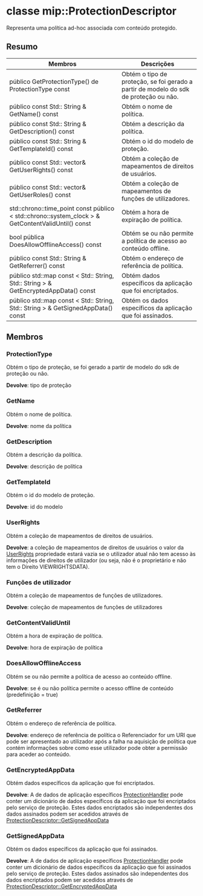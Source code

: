 # <a name="class-mipprotectiondescriptor"></a>classe mip::ProtectionDescriptor 
Representa uma política ad-hoc associada com conteúdo protegido.
  
## <a name="summary"></a>Resumo
 Membros                        | Descrições                                
--------------------------------|---------------------------------------------
 público GetProtectionType() de ProtectionType const  |  Obtém o tipo de proteção, se foi gerado a partir de modelo do sdk de proteção ou não.
 público const Std:: String & GetName() const  |  Obtém o nome de política.
 público const Std:: String & GetDescription() const  |  Obtém a descrição da política.
 público const Std:: String & GetTemplateId() const  |  Obtém o id do modelo de proteção.
público const Std:: vector<UserRights>& GetUserRights() const  |  Obtém a coleção de mapeamentos de direitos de usuários.
público const Std:: vector<UserRoles>& GetUserRoles() const  |  Obtém a coleção de mapeamentos de funções de utilizadores.
std::chrono::time_point const público < std::chrono::system_clock > & GetContentValidUntil() const  |  Obtém a hora de expiração de política.
 bool pública DoesAllowOfflineAccess() const  |  Obtém se ou não permite a política de acesso ao conteúdo offline.
 público const Std:: String & GetReferrer() const  |  Obtém o endereço de referência de política.
público std::map const < Std:: String, Std:: String > & GetEncryptedAppData() const  |  Obtém dados específicos da aplicação que foi encriptados.
público std::map const < Std:: String, Std:: String > & GetSignedAppData() const  |  Obtém os dados específicos da aplicação que foi assinados.
  
## <a name="members"></a>Membros
  
### <a name="protectiontype"></a>ProtectionType
Obtém o tipo de proteção, se foi gerado a partir de modelo do sdk de proteção ou não.

  
**Devolve**: tipo de proteção
  
### <a name="getname"></a>GetName
Obtém o nome de política.

  
**Devolve**: nome da política
  
### <a name="getdescription"></a>GetDescription
Obtém a descrição da política.

  
**Devolve**: descrição de política
  
### <a name="gettemplateid"></a>GetTemplateId
Obtém o id do modelo de proteção.

  
**Devolve**: id do modelo
  
### <a name="userrights"></a>UserRights
Obtém a coleção de mapeamentos de direitos de usuários.

  
**Devolve**: a coleção de mapeamentos de direitos de usuários o valor da [UserRights](class_mip_userrights.md) propriedade estará vazia se o utilizador atual não tem acesso às informações de direitos de utilizador (ou seja, não é o proprietário e não tem o Direito VIEWRIGHTSDATA).
  
### <a name="userroles"></a>Funções de utilizador
Obtém a coleção de mapeamentos de funções de utilizadores.

  
**Devolve**: coleção de mapeamentos de funções de utilizadores
  
### <a name="getcontentvaliduntil"></a>GetContentValidUntil
Obtém a hora de expiração de política.

  
**Devolve**: hora de expiração de política
  
### <a name="doesallowofflineaccess"></a>DoesAllowOfflineAccess
Obtém se ou não permite a política de acesso ao conteúdo offline.

  
**Devolve**: se é ou não política permite o acesso offline de conteúdo (predefinição = true)
  
### <a name="getreferrer"></a>GetReferrer
Obtém o endereço de referência de política.

  
**Devolve**: endereço de referência de política o Referenciador for um URI que pode ser apresentado ao utilizador após a falha na aquisição de política que contém informações sobre como esse utilizador pode obter a permissão para aceder ao conteúdo.
  
### <a name="getencryptedappdata"></a>GetEncryptedAppData
Obtém dados específicos da aplicação que foi encriptados.

  
**Devolve**: A de dados de aplicação específicos [ProtectionHandler](class_mip_protectionhandler.md) pode conter um dicionário de dados específicos da aplicação que foi encriptados pelo serviço de proteção. Estes dados encriptados são independentes dos dados assinados podem ser acedidos através de [ProtectionDescriptor::GetSignedAppData](class_mip_protectiondescriptor.md#getsignedappdata)
  
### <a name="getsignedappdata"></a>GetSignedAppData
Obtém os dados específicos da aplicação que foi assinados.

  
**Devolve**: A de dados de aplicação específicos [ProtectionHandler](class_mip_protectionhandler.md) pode conter um dicionário de dados específicos da aplicação que foi assinados pelo serviço de proteção. Estes dados assinados são independentes dos dados encriptados podem ser acedidos através de [ProtectionDescriptor::GetEncryptedAppData](class_mip_protectiondescriptor.md#getencryptedappdata)